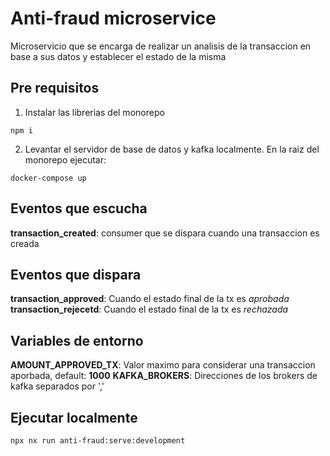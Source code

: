# Anti-fraud microservice
Microservicio que se encarga de realizar un analisis de la transaccion en base a sus datos y establecer el estado de la misma

## Pre requisitos
1. Instalar las librerias del monorepo 
```
npm i
```

2. Levantar el servidor de base de datos y kafka localmente. En la raiz del monorepo ejecutar:
```
docker-compose up
```
## Eventos que escucha
**transaction_created**: consumer que se dispara cuando una transaccion es creada

## Eventos que dispara
**transaction_approved**: Cuando el estado final de la tx es *aprobada*
**transaction_rejecetd**: Cuando el estado final de la tx es *rechazada*

## Variables de entorno
**AMOUNT_APPROVED_TX**: Valor maximo para considerar una transaccion aporbada, default: **1000**
**KAFKA_BROKERS**: Direcciones de los brokers de kafka separados por ','

## Ejecutar localmente
```
npx nx run anti-fraud:serve:development
```